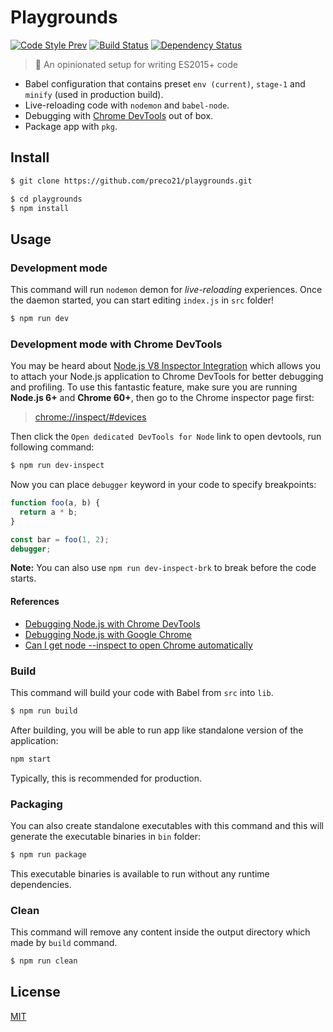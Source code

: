 # Playgrounds

[![Code Style Prev](https://img.shields.io/badge/code%20style-prev-32c8fc.svg)](https://github.com/preco21/eslint-config-prev)
[![Build Status](https://travis-ci.org/preco21/playgrounds.svg?branch=master)](https://travis-ci.org/preco21/playgrounds)
[![Dependency Status](https://dependencyci.com/github/preco21/playgrounds/badge)](https://dependencyci.com/github/preco21/playgrounds)

> :rocket: An opinionated setup for writing ES2015+ code

* Babel configuration that contains preset `env (current)`, `stage-1` and `minify` (used in production build).
* Live-reloading code with `nodemon` and `babel-node`.
* Debugging with [Chrome DevTools](https://medium.com/@paul_irish/debugging-node-js-nightlies-with-chrome-devtools-7c4a1b95ae27) out of box.
* Package app with `pkg`.

## Install

```bash
$ git clone https://github.com/preco21/playgrounds.git

$ cd playgrounds
$ npm install
```

## Usage

### Development mode

This command will run `nodemon` demon for _live-reloading_ experiences. Once the daemon started, you can start editing `index.js` in `src` folder!

```bash
$ npm run dev
```

### Development mode with Chrome DevTools

You may be heard about [Node.js V8 Inspector Integration](https://nodejs.org/api/debugger.html#debugger_v8_inspector_integration_for_node_js) which allows you to attach your Node.js application to Chrome DevTools for better debugging and profiling. To use this fantastic feature, make sure you are running **Node.js 6+** and **Chrome 60+**, then go to the Chrome inspector page first:

> [chrome://inspect/#devices](chrome://inspect/#devices)

Then click the `Open dedicated DevTools for Node` link to open devtools, run following command:

```bash
$ npm run dev-inspect
```

Now you can place `debugger` keyword in your code to specify breakpoints:

```js
function foo(a, b) {
  return a * b;
}

const bar = foo(1, 2);
debugger;
```

**Note:** You can also use `npm run dev-inspect-brk` to break before the code starts.

#### References

* [Debugging Node.js with Chrome DevTools](https://medium.com/@paul_irish/debugging-node-js-nightlies-with-chrome-devtools-7c4a1b95ae27)
* [Debugging Node.js with Google Chrome](https://medium.com/the-node-js-collection/debugging-node-js-with-google-chrome-4965b5f910f4)
* [Can I get node --inspect to open Chrome automatically](https://stackoverflow.com/questions/41398970/can-i-get-node-inspect-to-open-chrome-automatically)

### Build

This command will build your code with Babel from `src` into `lib`.

```bash
$ npm run build
```

After building, you will be able to run app like standalone version of the application:

```bash
npm start
```

Typically, this is recommended for production.

### Packaging

You can also create standalone executables with this command and this will generate the executable binaries in `bin` folder:

```bash
$ npm run package
```

This executable binaries is available to run without any runtime dependencies.

### Clean

This command will remove any content inside the output directory which made by `build` command.

```bash
$ npm run clean
```

## License

[MIT](https://preco.mit-license.org/)
